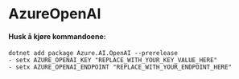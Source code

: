 ﻿# AzureOpenAI
#### Husk å kjøre kommandoene:
```
dotnet add package Azure.AI.OpenAI --prerelease
- setx AZURE_OPENAI_KEY "REPLACE_WITH_YOUR_KEY_VALUE_HERE" 
- setx AZURE_OPENAI_ENDPOINT "REPLACE_WITH_YOUR_ENDPOINT_HERE"
```
